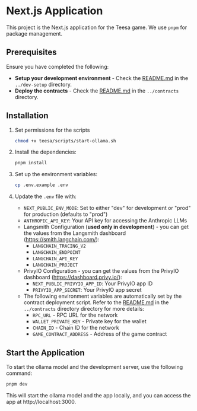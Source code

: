 # Next.js Application

This project is the Next.js application for the Teesa game. We use `pnpm` for package management.

## Prerequisites

Ensure you have completed the following:
- **Setup your development environment** - Check the [README.md](../dev-setup/README.md) in the `../dev-setup` directory.
- **Deploy the contracts** - Check the [README.md](../contracts/README.md) in the `../contracts` directory.

## Installation

1. Set permissions for the scripts
   ```bash
   chmod +x teesa/scripts/start-ollama.sh
   ```

2. Install the dependencies:
   ```bash
   pnpm install
   ```

3. Set up the environment variables:
   ```bash
   cp .env.example .env
   ```

4. Update the `.env` file with:
   - `NEXT_PUBLIC_ENV_MODE`: Set to either "dev" for development or "prod" for production (defaults to "prod")
   - `ANTHROPIC_API_KEY`: Your API key for accessing the Anthropic LLMs
   - Langsmith Configuration (**used only in development**) - you can get the values from the Langsmith dashboard (https://smith.langchain.com/):
     - `LANGCHAIN_TRACING_V2`
     - `LANGCHAIN_ENDPOINT`
     - `LANGCHAIN_API_KEY`
     - `LANGCHAIN_PROJECT`
   - PrivyIO Configuration - you can get the values from the PrivyIO dashboard (https://dashboard.privy.io/):
     - `NEXT_PUBLIC_PRIVYIO_APP_ID`: Your PrivyIO app ID
     - `PRIVYIO_APP_SECRET`: Your PrivyIO app secret
   - The following environment variables are automatically set by the contract deployment script. Refer to the [README.md](../contracts/README.md) in the `../contracts` directory directory for more details:
      - `RPC_URL` - RPC URL for the network
      - `WALLET_PRIVATE_KEY` - Private key for the wallet
      - `CHAIN_ID` - Chain ID for the network
      - `GAME_CONTRACT_ADDRESS` - Address of the game contract

## Start the Application

To start the ollama model and the development server, use the following command:
```bash
pnpm dev
```
This will start the ollama model and the app locally, and you can access the app at http://localhost:3000.
